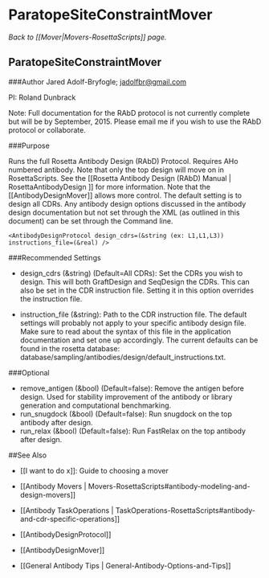 # ParatopeSiteConstraintMover
*Back to [[Mover|Movers-RosettaScripts]] page.*
## ParatopeSiteConstraintMover

###Author
Jared Adolf-Bryfogle; jadolfbr@gmail.com

PI: Roland Dunbrack

Note: Full documentation for the RAbD protocol is not currently complete but will be by September, 2015.  Please email me if you wish to use the RAbD protocol or collaborate. 


###Purpose

Runs the full Rosetta Antibody Design (RAbD) Protocol.  Requires AHo numbered antibody. Note that only the top design will move on in RosettaScripts.  See the [[Rosetta Antibody Design (RAbD) Manual | RosettaAntibodyDesign ]] for more information.  Note that the [[AntibodyDesignMover]] allows more control. The default setting is to design all CDRs.  Any antibody design options discussed in the antibody design documentation but not set through the XML (as outlined in this document) can be set through the Command line.


```
<AntibodyDesignProtocol design_cdrs=(&string (ex: L1,L1,L3)) instructions_file=(&real) />
```

###Recommended Settings

-   design_cdrs (&string) (Default=All CDRs): Set the CDRs you wish to design.  This will both GraftDesign and SeqDesign the CDRs.  This can also be set in the CDR instruction file. Setting it in this option overrides the instruction file.

-   instruction_file (&string): Path to the CDR instruction file.  The default settings will probably not apply to your specific antibody design file.  Make sure to read about the syntax of this file in the application documentation and set one up accordingly.  The current defaults can be found in the rosetta database: database/sampling/antibodies/design/default_instructions.txt.


###Optional

-   remove_antigen (&bool) (Default=false): Remove the antigen before design.  Used for stability improvement of the antibody or library generation and computational benchmarking.
-   run_snugdock (&bool) (Default=false): Run snugdock on the top antibody after design.
-   run_relax (&bool) (Default=false): Run FastRelax on the top antibody after design.

##See Also

* [[I want to do x]]: Guide to choosing a mover

* [[Antibody Movers | Movers-RosettaScripts#antibody-modeling-and-design-movers]]
* [[Antibody TaskOperations | TaskOperations-RosettaScripts#antibody-and-cdr-specific-operations]]
* [[AntibodyDesignProtocol]]
* [[AntibodyDesignMover]]
* [[General Antibody Tips | General-Antibody-Options-and-Tips]]